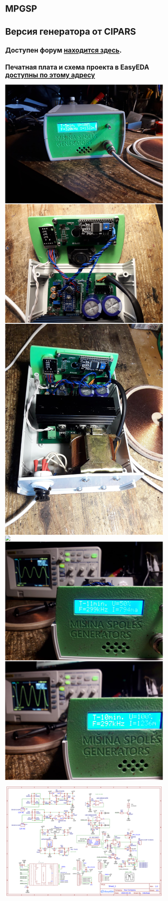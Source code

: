 # MPGSP

# Версия генератора от CIPARS 

## Доступен форум [находится здесь](https://forum.arduino.ru/t/generator-dlya-katushki-mishina).

## Печатная плата и схема проекта в EasyEDA [доступны по этому адресу](https://oshwlab.com/indulisap/mpgsp-cipars-2)
![](/doc/20240225_162744.jpg?raw=true)
![](/doc/20240225_162934.jpg?raw=true)
![](/doc/20240225_163111.jpg?raw=true)
![](/doc20240225_163145.jpg?raw=true)
![](/doc/20240225_175301.jpg?raw=true)
![](/doc/20240225_175326.jpg?raw=true)


![](/doc/shema.png?raw=true)
